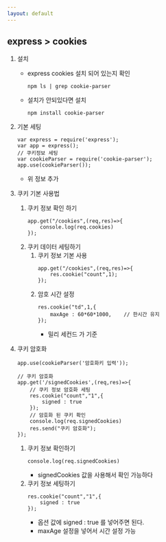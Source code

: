 ```yaml
---
layout: default
---
```

## express > cookies 

1. 설치 
    - express cookies 설치 되어 있는지 확인 
        ```
        npm ls | grep cookie-parser
        ```
    - 설치가 안되있다면 설치 
        ```
        npm install cookie-parser
        ```
2. 기본 세팅 
    ```
    var express = require('express');
    var app = express();
    // 쿠키정보 세팅
    var cookieParser = require('cookie-parser');
    app.use(cookieParser());
    ```
    - 위 정보 추가
3. 쿠키 기본 사용법

    1. 쿠키 정보 확인 하기 
        ```
        app.get("/cookies",(req,res)=>{
            console.log(req.cookies)
        });
        ```
    2. 쿠키 데이터 세팅하기 
        1. 쿠키 정보 기본 사용
            ```
            app.get("/cookies",(req,res)=>{
                res.cookie("count",1); 
            });
            ```
        2. 암호 시간 설정
            ```
            res.cookie("td",1,{
                maxAge : 60*60*1000,    // 한시간 유지
            });
            ```
            - 밀리 세컨드 가 기준
4. 쿠키 암호화
    ```
    app.use(cookieParser('암호화키 입력'));

    // 쿠키 암호화
    app.get('/signedCookies',(req,res)=>{
        // 쿠키 정보 암호화 세팅
        res.cookie("count","1",{
            signed : true
        });
        // 암호화 된 쿠키 확인
        console.log(req.signedCookies)
        res.send("쿠키 암호화");
    });

    ``` 
    1. 쿠키 정보 확인하기
        ```
        console.log(req.signedCookies)
        ```
        - signedCookies 값을 사용해서 확인 가능하다
    2. 쿠키 정보 세팅하기 
        ```
        res.cookie("count","1",{
            signed : true
        });
        ```
        - 옵션 값에 signed : true 를 넣어주면 된다.
        - maxAge 설정을 넣어서 시간 설정 가능
    

